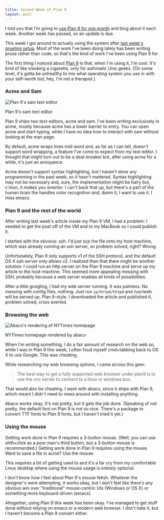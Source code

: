 ```yaml
---
title: Second Week of Plan 9
layout: post
---
```


I told you that I'm going to [use Plan 9 for one month](http://os-blog.com/one-month-of-plan-9/) and blog about it each week. Another week has passed, so an update is due.

This week I got around to actually using the system after [last week's grueling setup](http://os-blog.com/first-week-of-plan-9/). Most of the work I've been doing lately has been writing prose rather than code, so that's the kind of work I've been using Plan 9 for.

The first thing I noticed about [Plan 9](http://en.wikipedia.org/wiki/Plan_9_from_Bell_Labs) is that, when I'm using it, I'm cool. It's kind of like smoking a cigarette, only for asthmatic Unix geeks. (On some level, it's gotta be unhealthy to mix what operating system you use in with your self-worth but, hey, I'm not a therapist.)

### Acme and Sam

![Plan 9's sam text editor](http://os-blog.com/img/sam_text_editor.jpg)
<div id="credit">
Plan 9's sam text editor
</div>

Plan 9 ships two text-editors, acme and sam. I've been writing exclusively in acme, mostly because acme has a lower barrier to entry. You can open acme and start typing, while I have no idea how to interact with sam without looking at the man page. 

By default, acme wraps lines mid-word and, as far as I can tell, doesn't support word wrapping, a feature I've come to expect from my text editor. I thought that might turn out to be a deal-breaker but, after using acme for a while, it's just an annoyance.

Acme doesn't support syntax highlighting, but I haven't done any programming in the past week, so it hasn't mattered. Syntax highlighting may not be necessary and, sure, the implementation might be hairy but, c'mon, it *makes you smarter.* I can't back that up, but there's a part of the human brain the handles color recognition and, damn it, I want to use it. I miss emacs. 

### Plan 9 and the rest of the world

After writing last week's article inside my Plan 9 VM, I had a problem: I needed to get the post off of the VM and to my MacBook so I could publish it. 

I started with the obvious: ssh.  I'd just scp the file onto my host machine, which was already running an ssh server, so problem solved, right? Wrong. 

Unfortunately, Plan 9 only supports v1 of the SSH protocol, and the default OS X ssh server only allows v2. I realized then that there might be another solution: I could run an http server on the Plan 9 machine and serve up my article to the host-machine. This seemed more appealing messing with SSH, probably because a web server enables all kinds of possibilities.

After a little googling, I had my web server running. It was painless. No messing with config files, nothing. Just run `ip/httpd/httpd` and /usr/web will be served up, Plan 9-style. I downloaded the article and published it, problem solved, crisis averted. 

### Browsing the web

![Abaco's rendering of NYTimes homepage](http://os-blog.com/img/abaco_nytimes.jpg)

<div id="credit">
NYTimes homepage rendered by abaco
</div>

When I'm writing something, I do a fair amount of research on the web so, while I was in Plan 9 this week, I often foud myself cmd+tabbing back to OS X to use Google. This was cheating. 

While researching my web browsing options, I came across this gem:

> The best way to get a fully supported web browser under plan9 is to use the vnc server to connect to a linux or windows box.

That would also be cheating. I went with abaco, since it ships with Plan 9, which meant I didn't need to mess around with installing anything.

Abaco works okay. It's not pretty, but it gets the job done. (Speaking of not pretty, the default font on Plan 9 is not so nice. There's a package to convert TTF fonts to Plan 9 fonts, but I haven't tried it yet.)

### Using the mouse

Getting work done in Plan 9 requires a 3-button mouse. (Well, you can use shift+click as a poor man's third button, but a 3-button mouse is recommended.) Getting work done in Plan 9 requires using the mouse. Want to save a file in acme? Use the mouse. 

This requires a bit of getting used to and it's a far cry from my comfortable Linux desktop where using the mouse usage is entirely optional.

I don't know how I feel about Plan 9's mouse fetish. Whatever the designer's were attempting, it works okay, but I don't feel like there's any obvious win over "traditional" mouse-centric UIs (Windows or OS X) or something more keyboard-driven (emacs). 

Altogether, using Plan 9 this week has been okay. I've managed to get stuff done without relying on emacs or a modern web browser. I don't hate it, but I haven't become a Plan 9 convert either.
